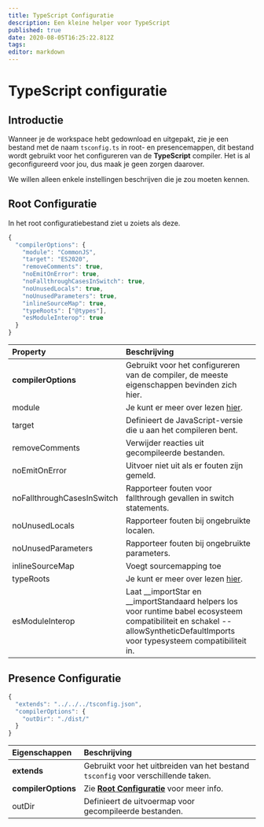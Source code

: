 ```yaml
---
title: TypeScript Configuratie
description: Een kleine helper voor TypeScript
published: true
date: 2020-08-05T16:25:22.812Z
tags:
editor: markdown
---
```


# TypeScript configuratie

## Introductie

Wanneer je de workspace hebt gedownload en uitgepakt, zie je een bestand met de naam `tsconfig.ts` in root- en presencemappen, dit bestand wordt gebruikt voor het configureren van de **TypeScript** compiler. Het is al geconfigureerd voor jou, dus maak je geen zorgen daarover.

We willen alleen enkele instellingen beschrijven die je zou moeten kennen.

## Root Configuratie

In het root configuratiebestand ziet u zoiets als deze.

```javascript
{
  "compilerOptions": {
    "module": "CommonJS",
    "target": "ES2020",
    "removeComments": true,
    "noEmitOnError": true,
    "noFallthroughCasesInSwitch": true,
    "noUnusedLocals": true,
    "noUnusedParameters": true,
    "inlineSourceMap": true,
    "typeRoots": ["@types"],
    "esModuleInterop": true
  }
}
```

| Property                   | Beschrijving                                                                                                                                                                        |
|:-------------------------- |:----------------------------------------------------------------------------------------------------------------------------------------------------------------------------------- |
| **compilerOptions**        | Gebruikt voor het configureren van de compiler, de meeste eigenschappen bevinden zich hier.                                                                                         |
| module                     | Je kunt er meer over lezen [hier](https://www.typescriptlang.org/docs/handbook/modules.html).                                                                                       |
| target                     | Definieert de JavaScript-versie die u aan het compileren bent.                                                                                                                      |
| removeComments             | Verwijder reacties uit gecompileerde bestanden.                                                                                                                                     |
| noEmitOnError              | Uitvoer niet uit als er fouten zijn gemeld.                                                                                                                                         |
| noFallthroughCasesInSwitch | Rapporteer fouten voor fallthrough gevallen in switch statements.                                                                                                                   |
| noUnusedLocals             | Rapporteer fouten bij ongebruikte localen.                                                                                                                                          |
| noUnusedParameters         | Rapporteer fouten bij ongebruikte parameters.                                                                                                                                       |
| inlineSourceMap            | Voegt sourcemapping toe                                                                                                                                                             |
| typeRoots                  | Je kunt er meer over lezen [hier](https://www.typescriptlang.org/docs/handbook/tsconfig-json.html#types-typeroots-and-types).                                                       |
| esModuleInterop            | Laat __importStar en __importStandaard helpers los voor runtime babel ecosysteem compatibiliteit en schakel --allowSyntheticDefaultImports voor typesysteem compatibiliteit in. |

## Presence Configuratie

```javascript
{
  "extends": "../../../tsconfig.json",
  "compilerOptions": {
    "outDir": "./dist/"
  }
}
```

| Eigenschappen       | Beschrijving                                                                           |
|:------------------- |:-------------------------------------------------------------------------------------- |
| **extends**         | Gebruikt voor het uitbreiden van het bestand `tsconfig` voor verschillende taken.      |
| **compilerOptions** | Zie [**Root Configuratie**](/dev/presence/tsconfig#root-configuration) voor meer info. |
| outDir              | Definieert de uitvoermap voor gecompileerde bestanden.                                 |
